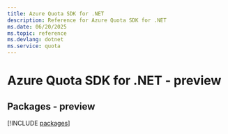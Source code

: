 ```yaml
---
title: Azure Quota SDK for .NET
description: Reference for Azure Quota SDK for .NET
ms.date: 06/20/2025
ms.topic: reference
ms.devlang: dotnet
ms.service: quota
---
```

# Azure Quota SDK for .NET - preview
## Packages - preview
[!INCLUDE [packages](quota-index.md)]